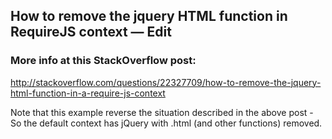 ## How to remove the jquery HTML function in RequireJS context — Edit

### More info at this StackOverflow post:
http://stackoverflow.com/questions/22327709/how-to-remove-the-jquery-html-function-in-a-require-js-context

Note that this example reverse the situation described in the above post - So the default context has jQuery with .html (and other functions) removed.
